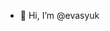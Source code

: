 - 👋 Hi, I’m @evasyuk

<!---
evasyuk/evasyuk is a ✨ special ✨ repository because its `README.md` (this file) appears on your GitHub profile.
You can click the Preview link to take a look at your changes.
--->
